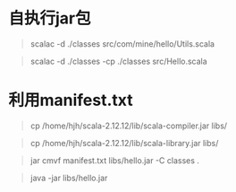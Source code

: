 自执行jar包
==========
> scalac -d ./classes src/com/mine/hello/Utils.scala

> scalac -d ./classes -cp ./classes src/Hello.scala

利用manifest.txt
===============
> cp /home/hjh/scala-2.12.12/lib/scala-compiler.jar libs/

> cp /home/hjh/scala-2.12.12/lib/scala-library.jar libs/

> jar cmvf manifest.txt libs/hello.jar -C classes .

> java -jar libs/hello.jar